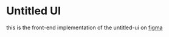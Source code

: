 # Untitled UI
this is the front-end implementation of the untitled-ui on [figma](https://www.figma.com/file/OAxpwZwLKynr1NrrwgxEkf/Untitled?type=design&t=LOMzGl8GpmjoqHTI-6)


